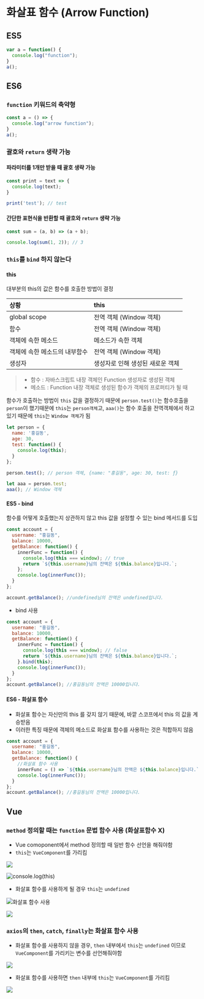 # 화살표 함수 \(Arrow Function\)

## ES5

```javascript
var a = function() {
  console.log("function");
}
a();
```

## ES6

### `function` 키워드의 축약형

```javascript
const a = () => {
  console.log("arrow function");
}
a();
```

### 괄호와 `return` 생략 가능

#### 파라미터를 1개만 받을 때 괄호 생략 가능

```javascript
const print = text => {
  console.log(text);
}

print('test'); // test
```

#### 간단한 표현식을 반환할 때 괄호와 `return` 생략 가능

```javascript
const sum = (a, b) => (a + b);

console.log(sum(1, 2)); // 3
```

### `this`를 `bind` 하지 않는다

#### this

대부분의 this의 값은 함수를 호출한 방법이 결정

| 상황 | this |
| :--- | :--- |
| global scope | 전역 객체 \(Window 객체\) |
| 함수 | 전역 객체 \(Window 객체\) |
| 객체에 속한 메소드 | 메소드가 속한 객체 |
| 객체에 속한 메소드의 내부함수 | 전역 객체 \(Window 객체\) |
| 생성자 | 생성자로 인해 생성된 새로운 객체 |

> * 함수 : 자바스크립트 내장 객체인 Function 생성자로 생성된 객체
> * 메소드 : Function 내장 객체로 생성된 함수가 객체의 프로퍼티가 될 때

함수가 호출하는 방법이 `this` 값을 결정하기 때문에 `person.test()`는 함수호출을 `person`이 했기때문에 `this`는 `person객체`고, `aaa()`는 함수 호출을 전역객체에서 하고있기 때문에 `this`는 `Window 객체`가 됨

```javascript
let person = {
  name: '홍길동',
  age: 30,
  test: function() {
    console.log(this);
  }
};

person.test(); // person 객체, {name: "홍길동", age: 30, test: ƒ}

let aaa = person.test;
aaa(); // Window 객체
```

#### ES5 - bind

함수를 어떻게 호출했는지 상관하지 않고 this 값을 설정할 수 있는 bind 메서드를 도입

```javascript
const account = {
  username: "홍길동",
  balance: 10000,
  getBalance: function() {
    innerFunc = function() {
      console.log(this === window); // true
      return `${this.username}님의 잔액은 ${this.balance}입니다.`;
    };
    console.log(innerFunc());
  }
};

account.getBalance(); //undefined님의 잔액은 undefined입니다.
```

* bind 사용

```javascript
const account = {
  username: "홍길동",
  balance: 10000,
  getBalance: function() {
    innerFunc = function() {
      console.log(this === window); // false
      return `${this.username}님의 잔액은 ${this.balance}입니다.`;
    }.bind(this);
    console.log(innerFunc());
  }
};
account.getBalance(); //홍길동님의 잔액은 10000입니다.
```

#### ES6 - 화살표 함수

* 화살표 함수는 자신만의 this 를 갖지 않기 때문에, 바깥 스코프에서 this 의 값을 계승받음
* 이러한 특징 때문에 객체의 메소드로 화살표 함수를 사용하는 것은 적합하지 않음

```javascript
const account = {
  username: "홍길동",
  balance: 10000,
  getBalance: function() {
    //화살표 함수 사용
    innerFunc = () => `${this.username}님의 잔액은 ${this.balance}입니다.`;
    console.log(innerFunc());
  }
};
account.getBalance(); //홍길동님의 잔액은 10000입니다.
```

## Vue

### `method` 정의할 때는 `function` 문법 함수 사용 \(화살표함수 X\)

* Vue comoponent에서 method 정의할 때 일반 함수 선언을 해줘야함
* `this`는 `VueComponent`를 가리킴

![](../../.gitbook/assets/image%20%2812%29.png)

![console.log\(this\)](../../.gitbook/assets/image%20%2811%29.png)

* 화살표 함수를 사용하게 될 경우 `this`는 `undefined`

![&#xD654;&#xC0B4;&#xD45C; &#xD568;&#xC218; &#xC0AC;&#xC6A9;](../../.gitbook/assets/image%20%2816%29.png)

![](../../.gitbook/assets/image%20%2813%29.png)

### `axios`의 `then`, `catch`, `finally`는 화살표 함수 사용

* 화살표 함수를 사용하지 않을 경우, `then` 내부에서 `this`는 `undefined` 이므로 `VueComponent`를 가리키는 변수를 선언해줘야함

![](../../.gitbook/assets/image%20%2814%29.png)

* 화살표 함수를 사용하면 `then` 내부에 `this`는 `VueComponent`를 가리킴

![](../../.gitbook/assets/image%20%2815%29.png)

